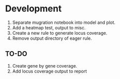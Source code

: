 # Development

1. Separate mugration notebook into model and plot.
1. Add a heatmap test, output to misc.
1. Create a new rule to generate locus coverage.
1. Remove output directory of eager rule.

## TO-DO

1. Create gene by gene coverage.
1. Add locus coverage output to report
